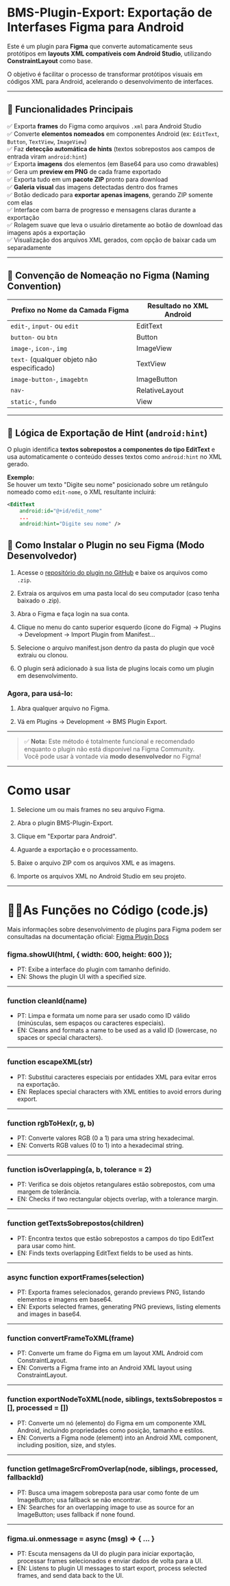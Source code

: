 # BMS-Plugin-Export: Exportação de Interfases Figma para Android

Este é um plugin para **Figma** que converte automaticamente seus protótipos em **layouts XML compatíveis com Android Studio**, utilizando **ConstraintLayout** como base.

O objetivo é facilitar o processo de transformar protótipos visuais em códigos XML para Android, acelerando o desenvolvimento de interfaces.

---

## 🚀 Funcionalidades Principais

✅ Exporta **frames** do Figma como arquivos `.xml` para Android Studio  
✅ Converte **elementos nomeados** em componentes Android (ex: `EditText`, `Button`, `TextView`, `ImageView`)  
✅ Faz **detecção automática de hints** (textos sobrepostos aos campos de entrada viram `android:hint`)  
✅ Exporta **imagens** dos elementos (em Base64 para uso como drawables)  
✅ Gera um **preview em PNG** de cada frame exportado  
✅ Exporta tudo em um **pacote ZIP** pronto para download  
✅ **Galeria visual** das imagens detectadas dentro dos frames  
✅ Botão dedicado para **exportar apenas imagens**, gerando ZIP somente com elas  
✅ Interface com barra de progresso e mensagens claras durante a exportação  
✅ Rolagem suave que leva o usuário diretamente ao botão de download das imagens após a exportação  
✅ Visualização dos arquivos XML gerados, com opção de baixar cada um separadamente  

---

## 🎨 Convenção de Nomeação no Figma (Naming Convention)

| Prefixo no Nome da Camada Figma         | Resultado no XML Android  |
|----------------------------------------|--------------------------|
| `edit-`, `input-` ou `edit`            | EditText                 |
| `button-` ou `btn`                      | Button                   |
| `image-`, `icon-`, `img`               | ImageView                |
| `text-` (qualquer objeto não especificado) | TextView               |
| `image-button-`, `imagebtn`             | ImageButton              |
| `nav-`                                 | RelativeLayout           |
| `static-`, `fundo`                     | View                     |

---

## 🧠 Lógica de Exportação de Hint (`android:hint`)

O plugin identifica **textos sobrepostos a componentes do tipo EditText** e usa automaticamente o conteúdo desses textos como `android:hint` no XML gerado.

**Exemplo:**  
Se houver um texto "Digite seu nome" posicionado sobre um retângulo nomeado como `edit-nome`, o XML resultante incluirá:

```xml
<EditText
    android:id="@+id/edit_nome"
    ...
    android:hint="Digite seu nome" />

 ```
## 🧩 Como Instalar o Plugin no seu Figma (Modo Desenvolvedor)

1. Acesse o [repositório do plugin no GitHub](https://github.com/seu-usuario/seu-repositorio) e baixe os arquivos como `.zip`.
2. Extraia os arquivos em uma pasta local do seu computador (caso tenha baixado o .zip).

3. Abra o Figma e faça login na sua conta.

4. Clique no menu do canto superior esquerdo (ícone do Figma) → Plugins → Development → Import Plugin from Manifest...

5. Selecione o arquivo manifest.json dentro da pasta do plugin que você extraiu ou clonou.

6. O plugin será adicionado à sua lista de plugins locais como um plugin em desenvolvimento.

### Agora, para usá-lo:

1. Abra qualquer arquivo no Figma.

2. Vá em Plugins → Development → BMS Plugin Export.
   
---

> ✅ **Nota:** Este método é totalmente funcional e recomendado enquanto o plugin não está disponível na Figma Community.  
> Você pode usar à vontade via **modo desenvolvedor** no Figma!

---

# Como usar
1. Selecione um ou mais frames no seu arquivo Figma.

2. Abra o plugin BMS-Plugin-Export.

3. Clique em "Exportar para Android".

4. Aguarde a exportação e o processamento.

5. Baixe o arquivo ZIP com os arquivos XML e as imagens.

6. Importe os arquivos XML no Android Studio em seu projeto.


---
# 👩‍💻As Funções no Código (code.js)
Mais informações sobre desenvolvimento de plugins para Figma podem ser consultadas na documentação oficial:
[Figma Plugin Docs](https://www.figma.com/plugin-docs/)

### figma.showUI(__html__, { width: 600, height: 600 });
- PT: Exibe a interface do plugin com tamanho definido.
- EN: Shows the plugin UI with a specified size.

---

### function cleanId(name)
- PT: Limpa e formata um nome para ser usado como ID válido (minúsculas, sem espaços ou caracteres especiais).
- EN: Cleans and formats a name to be used as a valid ID (lowercase, no spaces or special characters).

---

### function escapeXML(str)
- PT: Substitui caracteres especiais por entidades XML para evitar erros na exportação.
- EN: Replaces special characters with XML entities to avoid errors during export.

---

### function rgbToHex(r, g, b)
- PT: Converte valores RGB (0 a 1) para uma string hexadecimal.
- EN: Converts RGB values (0 to 1) into a hexadecimal string.

---

### function isOverlapping(a, b, tolerance = 2)
- PT: Verifica se dois objetos retangulares estão sobrepostos, com uma margem de tolerância.
- EN: Checks if two rectangular objects overlap, with a tolerance margin.

---

### function getTextsSobrepostos(children)
- PT: Encontra textos que estão sobrepostos a campos do tipo EditText para usar como hint.
- EN: Finds texts overlapping EditText fields to be used as hints.

---

### async function exportFrames(selection)
- PT: Exporta frames selecionados, gerando previews PNG, listando elementos e imagens em base64.
- EN: Exports selected frames, generating PNG previews, listing elements and images in base64.

---

### function convertFrameToXML(frame)
- PT: Converte um frame do Figma em um layout XML Android com ConstraintLayout.
- EN: Converts a Figma frame into an Android XML layout using ConstraintLayout.

---

### function exportNodeToXML(node, siblings, textsSobrepostos = [], processed = [])
- PT: Converte um nó (elemento) do Figma em um componente XML Android, incluindo propriedades como posição, tamanho e estilos.
- EN: Converts a Figma node (element) into an Android XML component, including position, size, and styles.

---

### function getImageSrcFromOverlap(node, siblings, processed, fallbackId)
- PT: Busca uma imagem sobreposta para usar como fonte de um ImageButton; usa fallback se não encontrar.
- EN: Searches for an overlapping image to use as source for an ImageButton; uses fallback if none found.

---

### figma.ui.onmessage = async (msg) => { ... }
- PT: Escuta mensagens da UI do plugin para iniciar exportação, processar frames selecionados e enviar dados de volta para a UI.
- EN: Listens to plugin UI messages to start export, process selected frames, and send data back to the UI.
